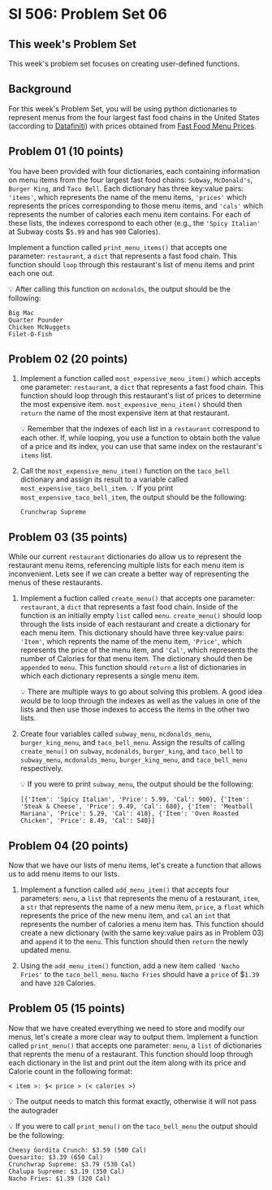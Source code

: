 # SI 506: Problem Set 06

## This week's Problem Set

This week's problem set focuses on creating user-defined functions.

## Background

For this week's Problem Set, you will be using python dictionaries to represent menus from the four largest fast food chains in the United States (according to [Datafiniti](https://datafiniti.co/fast-food-restaurants-america/)) with prices obtained from [Fast Food Menu Prices](https://www.fastfoodmenuprices.com/).

## Problem 01 (10 points)

You have been provided with four dictionaries, each containing information on menu items from the four largest fast food chains: `Subway`, `McDonald's`, `Burger King`, and `Taco Bell`. Each dictionary has three key:value pairs: `'items'`, which represents the name of the menu items, `'prices'` which represents the prices corresponding to those menu items, and `'cals'` which represents the number of calories each menu item contains. For each of these lists, the indexes correspond to each other (e.g., the `'Spicy Italian'` at Subway costs $`5.99` and has `900` Calories).

Implement a function called `print_menu_items()` that accepts one parameter: `restaurant`, a `dict` that represents a fast food chain. This function should `loop` through this restaurant's list of menu items and print each one out.

:bulb: After calling this function on `mcdonalds`, the output should be the following:
```console
Big Mac
Quarter Pounder
Chicken McNuggets
Filet-O-Fish
```

## Problem 02 (20 points)

1. Implement a function called `most_expensive_menu_item()` which accepts one parameter: `restaurant`, a `dict` that represents a fast food chain. This function should loop through this restaurant's list of prices to determine the most expensive item. `most_expensive_menu_item()` should then `return` the name of the most expensive item at that restaurant.

    :bulb: Remember that the indexes of each list in a `restaurant` correspond to each other. If, while looping, you use a function to obtain both the value of a price and its index, you can use that same index on the restaurant's `items` list.

2. Call the `most_expensive_menu_item()` function on the `taco_bell` dictionary and assign its result to a variable called `most_expensive_taco_bell_item`.
    :bulb: If you print `most_expensive_taco_bell_item`, the output should be the following:
    ```console
    Crunchwrap Supreme
    ```

## Problem 03 (35 points)

While our current `restaurant` dictionaries do allow us to represent the restaurant menu items, referencing multiple lists for each menu item is inconvenient. Lets see if we can create a better way of representing the menus of these restaurants.

1. Implement a fuction called `create_menu()` that accepts one parameter: `restaurant`, a `dict` that represents a fast food chain. Inside of the function is an initially empty `list` called `menu`. `create_menu()` should loop through the lists inside of each restaurant and create a dictionary for each menu item. This dictionary should have three key:value pairs: `'Item'`, which reprents the name of the menu item, `'Price'`, which represents the price of the menu item, and `'Cal'`, which represents the number of Calories for that menu item. The dictionary should then be `appended` to `menu`. This function should `return` a list of dictionaries in which each dictionary represents a single menu item.

    :bulb: There are multiple ways to go about solving this problem. A good idea would be to loop through the indexes as well as the values in one of the lists and then use those indexes to access the items in the other two lists.

2. Create four variables called `subway_menu`, `mcdonalds_menu`, `burger_king_menu`, and `taco_bell_menu`. Assign the results of calling `create_menu()` on `subway`, `mcdonalds`, `burger_king`, and `taco_bell` to `subway_menu`, `mcdonalds_menu`, `burger_king_menu`, and `taco_bell_menu` respectively. 

    :bulb: If you were to print `subway_menu`, the output should be the following:
    ```console
    [{'Item': 'Spicy Italian', 'Price': 5.99, 'Cal': 900}, {'Item': 'Steak & Cheese', 'Price': 9.49, 'Cal': 680}, {'Item': 'Meatball Mariana', 'Price': 5.29, 'Cal': 410}, {'Item': 'Oven Roasted Chicken', 'Price': 8.49, 'Cal': 540}]
    ```


## Problem 04 (20 points)

Now that we have our lists of menu items, let's create a function that allows us to add menu items to our lists.

1. Implement a function called `add_menu_item()` that accepts four parameters: `menu`, a `list` that represents the menu of a restaurant, `item`, a `str` that represents the name of a new menu item, `price`, a `float` which represents the price of the new menu item, and `cal` an `int` that represents the number of calories a menu item has. This function should create a new dictionary (with the same key:value pairs as in Problem 03) and `append` it to the `menu`. This function should then `return` the newly updated menu.

2. Using the `add_menu_item()` function, add a new item called `'Nacho Fries'` to the `taco_bell_menu`. `Nacho Fries` should have a `price` of $`1.39` and have `320` Calories.


## Problem 05 (15 points)

Now that we have created everything we need to store and modify our menus, let's create a more clear way to output them. Implement a function called `print_menu()` that accepts one parameter: `menu`, a `list` of dictionaries that reprents the menu of a restaurant. This function should loop through each dictionary in the list and print out the item along with its price and Calorie count in the following format:
```
< item >: $< price > (< calories >)
```

:bulb: The output needs to match this format exactly, otherwise it will not pass the autograder

:bulb: If you were to call `print_menu()` on the `taco_bell_menu` the output should be the following:
```console
Cheesy Gordita Crunch: $3.59 (500 Cal)
Quesarito: $3.39 (650 Cal)
Crunchwrap Supreme: $3.79 (530 Cal)
Chalupa Supreme: $3.19 (350 Cal)
Nacho Fries: $1.39 (320 Cal)
```